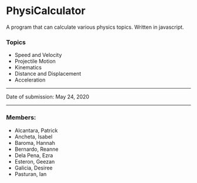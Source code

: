 # PhysiCalculator
  A program that can calculate various physics topics. Written in javascript.


### Topics
  - Speed and Velocity
  - Projectile Motion
  - Kinematics
  - Distance and Displacement
  - Acceleration
  
***

Date of submission: May 24, 2020

***

### Members:
  - Alcantara, Patrick
  - Ancheta, Isabel
  - Baroma, Hannah
  - Bernardo, Reanne
  - Dela Pena, Ezra
  - Esteron, Geezan
  - Galicia, Desiree
  - Pasturan, Ian
